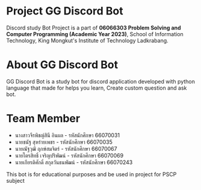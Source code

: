 # Project GG Discord Bot
Discord study Bot Project is a part of **06066303 Problem Solving and Computer Programming (Academic Year 2023)**, School of Information Technology, King Mongkut's Institute of Technology Ladkrabang.

# About GG Discord Bot
GG Discord Bot is a study bot for discord application developed with python language that made for helps you learn, Create custom question and ask bot.

# Team Member
- นางสาวจีรพิชญ์สินี อินผล - รหัสนักศึกษา 66070031
- นายชนัฐ สุหร่ายเพชร - รหัสนักศึกษา 66070035
- นายณัฐวุฒิ ฤกษ์สมจิตร์ - รหัสนักศึกษา 66070067
- นายไตรสิทธิ์ เจริญปริพัฒน์ - รหัสนักศึกษา 66070069
- นายเกียรติศักดิ์ สกุลวันธนพัฒน์ - รหัสนักศึกษา 66070243

This bot is for educational purposes and be used in project for PSCP subject